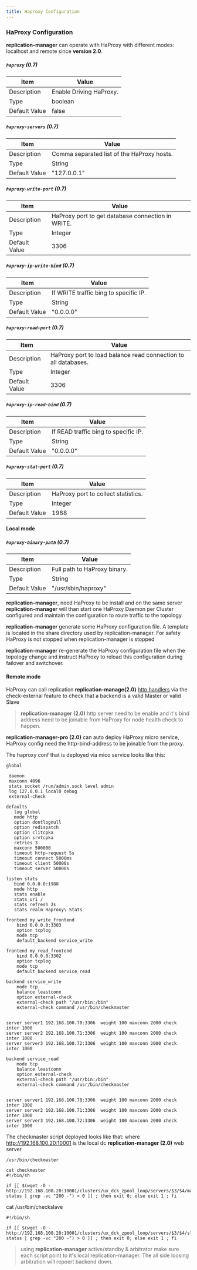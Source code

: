 ```yaml
---
title: Haproxy Configuration
---
```


### HaProxy Configuration


**replication-manager** can operate with HaProxy with different modes: localhost and remote since **version 2.0**.

##### `haproxy` (0.7)

| Item | Value |
| ---- | ----- |
| Description | Enable Driving HaProxy. |
| Type | boolean |
| Default Value | false |  

##### `haproxy-servers` (0.7)

| Item | Value |
| ---- | ----- |
| Description | Comma separated list of the HaProxy hosts. |
| Type | String |
| Default Value | "127.0.0.1" |  


##### `haproxy-write-port` (0.7)

| Item | Value |
| ---- | ----- |
| Description | HaProxy port to get database connection in WRITE. |
| Type | Integer |
| Default Value | 3306 |  

##### `haproxy-ip-write-bind` (0.7)

| Item | Value |
| ---- | ----- |
| Description | If WRITE traffic bing to specific IP. |
| Type | String |
| Default Value | "0.0.0.0" |  

##### `haproxy-read-port` (0.7)

| Item | Value |
| ---- | ----- |
| Description | HaProxy port to load balance read connection to all databases. |
| Type | Integer |
| Default Value | 3306 |  

##### `haproxy-ip-read-bind` (0.7)

| Item | Value |
| ---- | ----- |
| Description | If READ traffic bing to specific IP. |
| Type | String |
| Default Value | "0.0.0.0" |  

##### `haproxy-stat-port` (0.7)

| Item | Value |
| ---- | ----- |
| Description | HaProxy port to collect statistics.  |
| Type | Integer |
| Default Value | 1988 |  

#### Local mode

##### `haproxy-binary-path` (0.7)

| Item | Value |
| ---- | ----- |
| Description | Full path to HaProxy binary. |
| Type | String |
| Default Value | "/usr/sbin/haproxy" |  

**replication-manager**, need HaProxy to be install and on the same server **replication-manager** will than start one HaProxy Daemon per Cluster configured and maintain the configuration to route traffic to the topology.

**replication-manager** generate some HaProxy configuration file. A template is located in the share directory used by replication-manager. For safety HaProxy is not stopped when replication-manager is stopped

**replication-manager** re-generate the HaProxy configuration file when the topology change and instruct HaProxy to reload this configuration during failover and switchover.

#### Remote mode

HaProxy can call replication **replication-manage(2.0)** [http handlers](/configuration/routing-traffic/check-http-handler) via the check-external feature to check that a backend is a valid Master or valid Slave  

> **replication-manager (2.0)** http server need to be enable and it's bind address need to be joinable from HaProxy for node health check to happen.   

**replication-manager-pro (2.0)** can auto deploy HaProxy micro service, HaProxy config need the http-bind-address to be joinable from the proxy.


The haproxy conf that is deployed via mico service looks like this:

```
global

 daemon
 maxconn 4096
 stats socket /run/admin.sock level admin
 log 127.0.0.1 local0 debug
 external-check

defaults
   log global
   mode http
   option dontlognull
   option redispatch
   option clitcpka
   option srvtcpka
   retries 3
   maxconn 500000
   timeout http-request 5s
   timeout connect 5000ms
   timeout client 50000s
   timeout server 50000s

listen stats
   bind 0.0.0.0:1988
   mode http
   stats enable
   stats uri /
   stats refresh 2s
   stats realm Haproxy\ Stats

frontend my_write_frontend
    bind 0.0.0.0:3303
    option tcplog
    mode tcp
    default_backend service_write

frontend my_read_frontend
    bind 0.0.0.0:3302
    option tcplog
    mode tcp
    default_backend service_read

backend service_write
    mode tcp
    balance leastconn
    option external-check
    external-check path "/usr/bin:/bin"
    external-check command /usr/bin/checkmaster


server server1 192.168.100.70:3306  weight 100 maxconn 2000 check inter 1000
server server2 192.168.100.71:3306  weight 100 maxconn 2000 check inter 1000
server server3 192.168.100.72:3306  weight 100 maxconn 2000 check inter 1000

backend service_read
    mode tcp
    balance leastconn
    option external-check
    external-check path "/usr/bin:/bin"
    external-check command /usr/bin/checkmaster


server server1 192.168.100.70:3306  weight 100 maxconn 2000 check inter 1000
server server2 192.168.100.71:3306  weight 100 maxconn 2000 check inter 1000
server server3 192.168.100.72:3306  weight 100 maxconn 2000 check inter 1000
```

The checkmaster script deployed looks like that: where http://192.168.100.20:10001 is the local dc **replication-manager (2.0)**  web server  

```
/usr/bin/checkmaster

cat checkmaster
#!/bin/sh

if [[ $(wget -O - http://192.168.100.20:10001/clusters/ux_dck_zpool_loop/servers/$3/$4/master-status | grep -vc "200 -") > 0 ]] ; then exit 0; else exit 1 ; fi
```


cat /usr/bin/checkslave

```
#!/bin/sh

if [[ $(wget -O - http://192.168.100.20:10001/clusters/ux_dck_zpool_loop/servers/$3/$4/slave-status | grep -vc "200 -") > 0 ]] ; then exit 0; else exit 1 ; fi
```

> using **replication-manager** active/standby & arbitrator make sure each script point to it's local replication-manager. The all side loosing arbitration will repoert backend down.    
